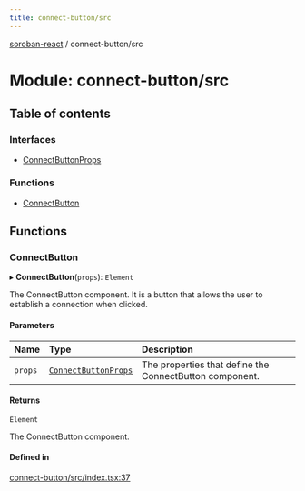 ```yaml
---
title: connect-button/src
---
```

[soroban-react](../README.md) / connect-button/src

# Module: connect-button/src

## Table of contents

### Interfaces

- [ConnectButtonProps](../interfaces/connect_button_src.ConnectButtonProps.md)

### Functions

- [ConnectButton](connect_button_src.md#connectbutton)

## Functions

### ConnectButton

▸ **ConnectButton**(`props`): `Element`

The ConnectButton component. It is a button that allows the user to establish a connection when clicked.

#### Parameters

| Name | Type | Description |
| :------ | :------ | :------ |
| `props` | [`ConnectButtonProps`](../interfaces/connect_button_src.ConnectButtonProps.md) | The properties that define the ConnectButton component. |

#### Returns

`Element`

The ConnectButton component.

#### Defined in

[connect-button/src/index.tsx:37](https://github.com/paltalabs/soroban-react/blob/50e8963/packages/connect-button/src/index.tsx#L37)
